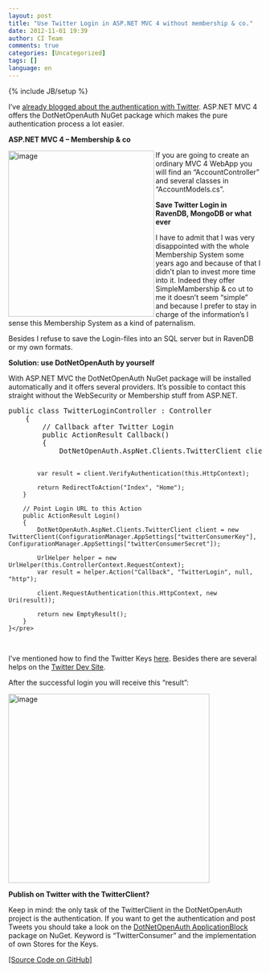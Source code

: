 ```yaml
---
layout: post
title: "Use Twitter Login in ASP.NET MVC 4 without membership & co."
date: 2012-11-01 19:39
author: CI Team
comments: true
categories: [Uncategorized]
tags: []
language: en
---
```

{% include JB/setup %}
&nbsp;

<strong> </strong>

I’ve <a href="{{BASE_PATH}}/2012/04/25/sign-in-with-twitter-for-your-own-asp-net-webapp/">already blogged about the authentication with Twitter</a>. ASP.NET MVC 4 offers the DotNetOpenAuth NuGet package which makes the pure authentication process a lot easier.

<strong>ASP.NET MVC 4 – Membership &amp; co</strong>

<strong> </strong>

<img title="image" src="{{BASE_PATH}}/assets/wp-images-de/image_thumb771.png" border="0" alt="image" width="290" height="330" align="left" />If you are going to create an ordinary MVC 4 WebApp you will find an “AccountController” and several classes in “AccountModels.cs”.

<strong>Save Twitter Login in RavenDB, MongoDB or what ever </strong>

<strong> </strong>

I have to admit that I was very disappointed with the whole Membership System some years ago and because of that I didn’t plan to invest more time into it. Indeed they offer SimpleMambership &amp; co ut to me it doesn’t seem “simple” and because I prefer to stay in charge of the information’s I sense this Membership System as a kind of paternalism.

Besides I refuse to save the Login-files into an SQL server but in RavenDB or my own formats.

<strong>Solution: use DotNetOpenAuth by yourself </strong>

<strong> </strong>

With ASP.NET MVC the DotNetOpenAuth NuGet package will be installed automatically and it offers several providers. It’s possible to contact this straight without the WebSecurity or Membership stuff from ASP.NET.
<div id="scid:812469c5-0cb0-4c63-8c15-c81123a09de7:6307f47c-ba6b-4344-8d3a-8dc5f615215e" class="wlWriterEditableSmartContent" style="margin: 0px; display: inline; float: none; padding: 0px;">
<pre class="c#">public class TwitterLoginController : Controller
    {
        // Callback after Twitter Login
        public ActionResult Callback()
        {
            DotNetOpenAuth.AspNet.Clients.TwitterClient client = new TwitterClient(ConfigurationManager.AppSettings["twitterConsumerKey"], ConfigurationManager.AppSettings["twitterConsumerSecret"]);

            var result = client.VerifyAuthentication(this.HttpContext);

            return RedirectToAction("Index", "Home");
        }

        // Point Login URL to this Action
        public ActionResult Login()
        {
            DotNetOpenAuth.AspNet.Clients.TwitterClient client = new TwitterClient(ConfigurationManager.AppSettings["twitterConsumerKey"], ConfigurationManager.AppSettings["twitterConsumerSecret"]);

            UrlHelper helper = new UrlHelper(this.ControllerContext.RequestContext);
            var result = helper.Action("Callback", "TwitterLogin", null, "http");

            client.RequestAuthentication(this.HttpContext, new Uri(result));

            return new EmptyResult();
        }
    }</pre>
</div>
I’ve mentioned how to find the Twitter Keys <a href="{{BASE_PATH}}/2012/04/25/sign-in-with-twitter-for-your-own-asp-net-webapp/">here</a>. Besides there are several helps on the <a href="https://dev.twitter.com/">Twitter Dev Site</a>.

After the successful login you will receive this “result”:

<img style="background-image: none; padding-left: 0px; padding-right: 0px; padding-top: 0px; border: 0px;" title="image" src="{{BASE_PATH}}/assets/wp-images-de/image_thumb772.png" border="0" alt="image" width="400" height="376" />

<strong>Publish on Twitter with the TwitterClient?</strong>

<strong> </strong>

Keep in mind: the only task of the TwitterClient in the DotNetOpenAuth project is the authentication. If you want to get the authentication and post Tweets you should take a look on the <a href="http://nuget.org/packages/DotNetOpenAuth.ApplicationBlock">DotNetOpenAuth ApplicationBlock</a> package on NuGet. Keyword is “TwitterConsumer” and the implementation of own Stores for the Keys.

<a href="https://github.com/Code-Inside/Samples/tree/master/2012/SimpleTwitterOAuth">[Source Code on GitHub]</a>
